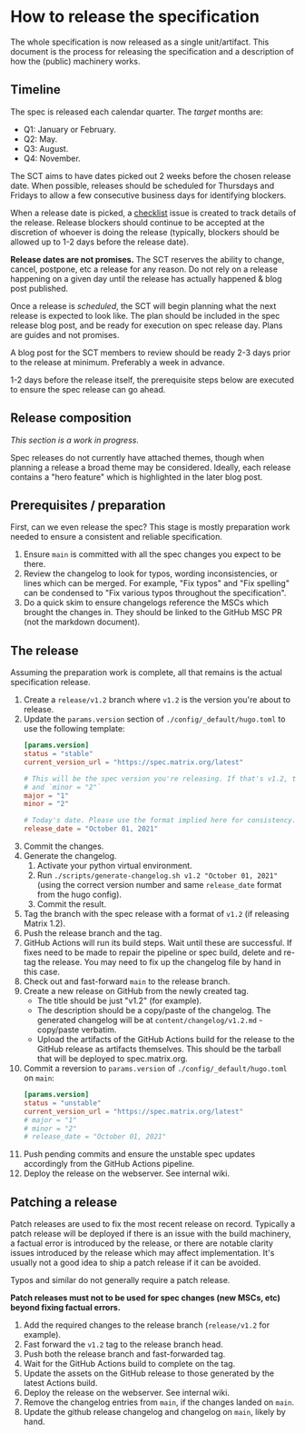 # How to release the specification

The whole specification is now released as a single unit/artifact. This document is
the process for releasing the specification and a description of how the (public)
machinery works.

## Timeline

The spec is released each calendar quarter. The *target* months are:

* Q1: January or February.
* Q2: May.
* Q3: August.
* Q4: November.

The SCT aims to have dates picked out 2 weeks before the chosen release date. When
possible, releases should be scheduled for Thursdays and Fridays to allow a few
consecutive business days for identifying blockers.

When a release date is picked, a [checklist](https://github.com/matrix-org/matrix-spec/issues/new?assignees=&labels=release-blocker&projects=&template=release.md&title=Matrix+1.X)
issue is created to track details of the release. Release blockers should continue
to be accepted at the discretion of whoever is doing the release (typically, blockers
should be allowed up to 1-2 days before the release date).

**Release dates are not promises.** The SCT reserves the ability to change, cancel,
postpone, etc a release for any reason. Do not rely on a release happening on a given
day until the release has actually happened & blog post published.

Once a release is *scheduled*, the SCT will begin planning what the next release is
expected to look like. The plan should be included in the spec release blog post,
and be ready for execution on spec release day. Plans are guides and not promises.

A blog post for the SCT members to review should be ready 2-3 days prior to the
release at minimum. Preferably a week in advance.

1-2 days before the release itself, the prerequisite steps below are executed to
ensure the spec release can go ahead.

## Release composition

*This section is a work in progress.*

Spec releases do not currently have attached themes, though when planning a release
a broad theme may be considered. Ideally, each release contains a "hero feature"
which is highlighted in the later blog post.

## Prerequisites / preparation

First, can we even release the spec? This stage is mostly preparation work needed
to ensure a consistent and reliable specification.

1. Ensure `main` is committed with all the spec changes you expect to be there.
2. Review the changelog to look for typos, wording inconsistencies, or lines which
   can be merged. For example, "Fix typos" and "Fix spelling" can be condensed to
   "Fix various typos throughout the specification".
3. Do a quick skim to ensure changelogs reference the MSCs which brought the changes
   in. They should be linked to the GitHub MSC PR (not the markdown document).

## The release

Assuming the preparation work is complete, all that remains is the actual specification
release.

1. Create a `release/v1.2` branch where `v1.2` is the version you're about to release.
2. Update the `params.version` section of `./config/_default/hugo.toml` to use the following template:
   ```toml
   [params.version]
   status = "stable"
   current_version_url = "https://spec.matrix.org/latest"

   # This will be the spec version you're releasing. If that's v1.2, then `major = "1"`
   # and `minor = "2"`
   major = "1"
   minor = "2"

   # Today's date. Please use the format implied here for consistency.
   release_date = "October 01, 2021"
   ```
3. Commit the changes.
4. Generate the changelog.
   1. Activate your python virtual environment.
   2. Run `./scripts/generate-changelog.sh v1.2 "October 01, 2021"` (using the correct
      version number and same `release_date` format from the hugo config).
   3. Commit the result.
5. Tag the branch with the spec release with a format of `v1.2` (if releasing Matrix 1.2).
6. Push the release branch and the tag.
7. GitHub Actions will run its build steps. Wait until these are successful. If fixes
   need to be made to repair the pipeline or spec build, delete and re-tag the release.
   You may need to fix up the changelog file by hand in this case.
8. Check out and fast-forward `main` to the release branch.
9. Create a new release on GitHub from the newly created tag.
   * The title should be just "v1.2" (for example).
   * The description should be a copy/paste of the changelog. The generated changelog
     will be at `content/changelog/v1.2.md` - copy/paste verbatim.
   * Upload the artifacts of the GitHub Actions build for the release to the GitHub
     release as artifacts themselves. This should be the tarball that will be deployed
     to spec.matrix.org.
10. Commit a reversion to `params.version` of `./config/_default/hugo.toml` on `main`:
    ```toml
    [params.version]
    status = "unstable"
    current_version_url = "https://spec.matrix.org/latest"
    # major = "1"
    # minor = "2"
    # release_date = "October 01, 2021"
    ```
11. Push pending commits and ensure the unstable spec updates accordingly from the
    GitHub Actions pipeline.
12. Deploy the release on the webserver. See internal wiki.

## Patching a release

Patch releases are used to fix the most recent release on record. Typically a patch
release will be deployed if there is an issue with the build machinery, a factual
error is introduced by the release, or there are notable clarity issues introduced
by the release which may affect implementation. It's usually not a good idea to
ship a patch release if it can be avoided.

Typos and similar do not generally require a patch release.

**Patch releases must not to be used for spec changes (new MSCs, etc) beyond fixing
factual errors.**

1. Add the required changes to the release branch (`release/v1.2` for example).
2. Fast forward the `v1.2` tag to the release branch head.
3. Push both the release branch and fast-forwarded tag.
4. Wait for the GitHub Actions build to complete on the tag.
5. Update the assets on the GitHub release to those generated by the latest Actions build.
6. Deploy the release on the webserver. See internal wiki.
7. Remove the changelog entries from `main`, if the changes landed on `main`.
8. Update the github release changelog and changelog on `main`, likely by hand.
